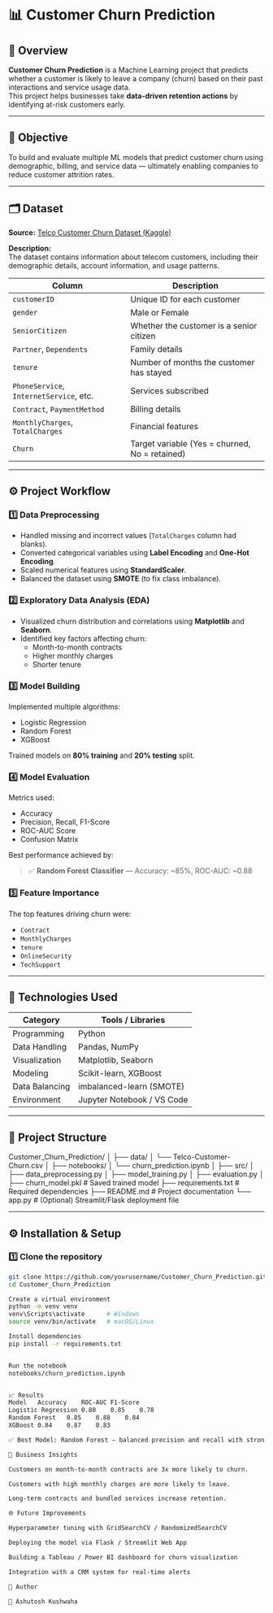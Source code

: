 # 📊 Customer Churn Prediction

## 🧠 Overview

**Customer Churn Prediction** is a Machine Learning project that predicts whether a customer is likely to leave a company (churn) based on their past interactions and service usage data.  
This project helps businesses take **data-driven retention actions** by identifying at-risk customers early.

---

## 🚀 Objective

To build and evaluate multiple ML models that predict customer churn using demographic, billing, and service data — ultimately enabling companies to reduce customer attrition rates.

---

## 🗂️ Dataset

**Source:** [Telco Customer Churn Dataset (Kaggle)](https://www.kaggle.com/blastchar/telco-customer-churn)

**Description:**  
The dataset contains information about telecom customers, including their demographic details, account information, and usage patterns.

| Column | Description |
|--------|--------------|
| `customerID` | Unique ID for each customer |
| `gender` | Male or Female |
| `SeniorCitizen` | Whether the customer is a senior citizen |
| `Partner`, `Dependents` | Family details |
| `tenure` | Number of months the customer has stayed |
| `PhoneService`, `InternetService`, etc. | Services subscribed |
| `Contract`, `PaymentMethod` | Billing details |
| `MonthlyCharges`, `TotalCharges` | Financial features |
| `Churn` | Target variable (Yes = churned, No = retained) |

---

## ⚙️ Project Workflow

### **1️⃣ Data Preprocessing**
- Handled missing and incorrect values (`TotalCharges` column had blanks).
- Converted categorical variables using **Label Encoding** and **One-Hot Encoding**.
- Scaled numerical features using **StandardScaler**.
- Balanced the dataset using **SMOTE** (to fix class imbalance).

### **2️⃣ Exploratory Data Analysis (EDA)**
- Visualized churn distribution and correlations using **Matplotlib** and **Seaborn**.
- Identified key factors affecting churn:
  - Month-to-month contracts
  - Higher monthly charges
  - Shorter tenure

### **3️⃣ Model Building**
Implemented multiple algorithms:
- Logistic Regression  
- Random Forest  
- XGBoost  

Trained models on **80% training** and **20% testing** split.

### **4️⃣ Model Evaluation**
Metrics used:
- Accuracy  
- Precision, Recall, F1-Score  
- ROC-AUC Score  
- Confusion Matrix  

Best performance achieved by:
> ✅ **Random Forest Classifier** — Accuracy: ~85%, ROC-AUC: ~0.88

### **5️⃣ Feature Importance**
The top features driving churn were:
- `Contract`
- `MonthlyCharges`
- `tenure`
- `OnlineSecurity`
- `TechSupport`

---

## 🧮 Technologies Used

| Category | Tools / Libraries |
|-----------|------------------|
| Programming | Python |
| Data Handling | Pandas, NumPy |
| Visualization | Matplotlib, Seaborn |
| Modeling | Scikit-learn, XGBoost |
| Data Balancing | imbalanced-learn (SMOTE) |
| Environment | Jupyter Notebook / VS Code |

---

## 📂 Project Structure

Customer_Churn_Prediction/
│
├── data/
│ └── Telco-Customer-Churn.csv
│
├── notebooks/
│ └── churn_prediction.ipynb
│
├── src/
│ ├── data_preprocessing.py
│ ├── model_training.py
│ ├── evaluation.py
│
├── churn_model.pkl # Saved trained model
├── requirements.txt # Required dependencies
├── README.md # Project documentation
└── app.py # (Optional) Streamlit/Flask deployment file

---

## ⚙️ Installation & Setup

### **1️⃣ Clone the repository**
```bash
git clone https://github.com/yourusername/Customer_Churn_Prediction.git
cd Customer_Churn_Prediction

Create a virtual environment
python -m venv venv
venv\Scripts\activate      # Windows
source venv/bin/activate   # macOS/Linux

Install dependencies
pip install -r requirements.txt


Run the notebook
notebooks/churn_prediction.ipynb


📈 Results
Model	Accuracy	ROC-AUC	F1-Score
Logistic Regression	0.80	0.85	0.78
Random Forest	0.85	0.88	0.84
XGBoost	0.84	0.87	0.83

✅ Best Model: Random Forest — balanced precision and recall with strong interpretability.

🧭 Business Insights

Customers on month-to-month contracts are 3x more likely to churn.

Customers with high monthly charges are more likely to leave.

Long-term contracts and bundled services increase retention.

🌐 Future Improvements

Hyperparameter tuning with GridSearchCV / RandomizedSearchCV

Deploying the model via Flask / Streamlit Web App

Building a Tableau / Power BI dashboard for churn visualization

Integration with a CRM system for real-time alerts

📢 Author

👤 Ashutosh Kushwaha
